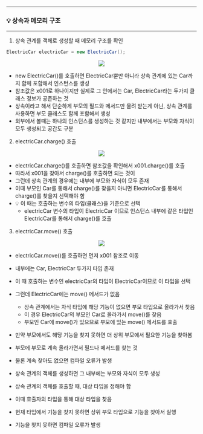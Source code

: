 -----
### 💡 상속과 메모리 구조
-----
1. 상속 관계를 객체로 생성할 때 메모리 구조를 확인
```java
ElectricCar electricCar = new ElectricCar();
```
<div align="center">
<img src="https://github.com/user-attachments/assets/3600f883-19dd-4243-86d7-4d3ddeb8b3c9">
</div>

   - new ElectricCar()를 호출하면 ElectricCar뿐만 아니라 상속 관계에 있는 Car까지 함께 포함해서 인스턴스를 생성
   - 참조값은 x001로 하나이지만 실제로 그 안에서는 Car, ElectricCar라는 두가지 클래스 정보가 공존하는 것
   - 상속이라고 해서 단순하게 부모의 필드와 메서드만 물려 받는게 아닌, 상속 관계를 사용하면 부모 클래스도 함께 포함해서 생성
   - 외부에서 볼때는 하나의 인스턴스를 생성하는 것 같지만 내부에서는 부모와 자식이 모두 생성되고 공간도 구분

2. electricCar.charge() 호출
<div align="center">
<img src="https://github.com/user-attachments/assets/55dff9d1-82c8-401b-ac47-390b25daddc6">
</div>

   - electricCar.charge()를 호출하면 참조값을 확인해서 x001.charge()를 호출
   - 따라서 x001을 찾아서 charge()를 호출하면 되는 것이
   - 그런데 상속 관계의 경우에는 내부에 부모와 자식이 모두 존재
   - 이때 부모인 Car를 통해서 charge()를 찾을지 아니면 ElectricCar를 통해서 charge()를 찾을지 선택해야 함
   - 💡 이 때는 호출하는 변수의 타입(클래스)을 기준으로 선택
      + electricCar 변수의 타입이 ElectricCar 이므로 인스턴스 내부에 같은 타입인 ElectricCar를 통해서 charge()를 호출

3. electricCar.move() 호출
<div align="center">
<img src="https://github.com/user-attachments/assets/d16cb741-a29e-4932-85f7-c6eddd56f32e">
</div>

   - electricCar.move()를 호출하면 먼저 x001 참조로 이동
   - 내부에는 Car, ElectricCar 두가지 타입 존재
   - 이 때 호출하는 변수인 electricCar의 타입이 ElectricCar이므로 이 타입을 선택
   - 그런데 ElectricCar에는 move() 메서드가 없음
      + 상속 관계에서는 자식 타입에 해당 기능이 없으면 부모 타입으로 올라가서 찾음
      + 이 경우 ElectricCar의 부모인 Car로 올라가서 move()를 찾음
      + 부모인 Car에 move()가 있으므로 부모에 있는 move() 메서드를 호출
   - 만약 부모에서도 해당 기능을 찾지 못하면 더 상위 부모에서 필요한 기능을 찾아봄
   - 부모에 부모로 계속 올라가면서 필드나 메서드를 찾는 것
   - 물론 계속 찾아도 없으면 컴파일 오류가 발생

   - 상속 관계의 객체를 생성하면 그 내부에는 부모와 자식이 모두 생성  
   - 상속 관계의 객체를 호출할 때, 대상 타입을 정해야 함
   - 이때 호출자의 타입을 통해 대상 타입을 찾음
   - 현재 타입에서 기능을 찾지 못하면 상위 부모 타입으로 기능을 찾아서 실행
   - 기능을 찾지 못하면 컴파일 오류가 발생
